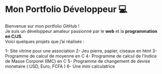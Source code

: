 # Mon Portfolio Développeur 💻

Bienvenue sur mon portfolio GitHub !  
Je suis un développeur amateur passionné par le **web** et la **programmation en C/JS**.  
Voici quelques projets que j’ai réalisés :

1- Site vitrine pour une association
2- Jeu pierre, papier, ciseaux en html
3- Programme de calcul de moyenne en C
4- Programme de calcul de l'Indice de Masse Corporel (IMC) en C
5- Programme de changement de devise monetaire ( USD, Euro, FCFA )
6- Une mini calculatrice
